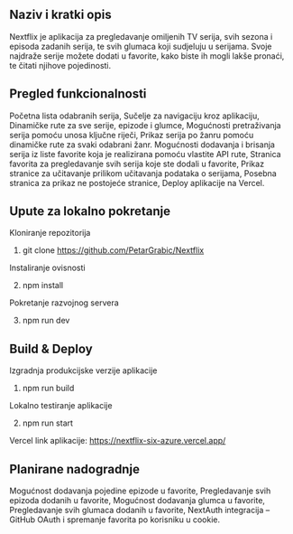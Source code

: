 ## Naziv i kratki opis

Nextflix je aplikacija za pregledavanje omiljenih TV serija, svih sezona i episoda zadanih serija, te svih glumaca koji sudjeluju u serijama.
Svoje najdraže serije možete dodati u favorite, kako biste ih mogli lakše pronaći, te čitati njihove pojedinosti.

## Pregled funkcionalnosti

Početna lista odabranih serija,
Sučelje za navigaciju kroz aplikaciju,
Dinamičke rute za sve serije, epizode i glumce,
Mogućnosti pretraživanja serija pomoću unosa ključne riječi,
Prikaz serija po žanru pomoću dinamičke rute za svaki odabrani žanr.
Mogućnosti dodavanja i brisanja serija iz liste favorite koja je realizirana pomoću vlastite API rute,
Stranica favorita za pregledavanje svih serija koje ste dodali u favorite,
Prikaz stranice za učitavanje prilikom učitavanja podataka o serijama,
Posebna stranica za prikaz ne postojeće stranice,
Deploy aplikacije na Vercel.

## Upute za lokalno pokretanje

Kloniranje repozitorija

1. git clone https://github.com/PetarGrabic/Nextflix

Instaliranje ovisnosti

2. npm install

Pokretanje razvojnog servera

3. npm run dev

## Build & Deploy

Izgradnja produkcijske verzije aplikacije

1. npm run build

Lokalno testiranje aplikacije

2. npm run start

Vercel link aplikacije: https://nextflix-six-azure.vercel.app/

## Planirane nadogradnje

Mogućnost dodavanja pojedine epizode u favorite,
Pregledavanje svih epizoda dodanih u favorite,
Mogućnost dodavanja glumca u favorite,
Pregledavanje svih glumaca dodanih u favorite,
NextAuth integracija – GitHub OAuth i spremanje favorita po korisniku u cookie.
